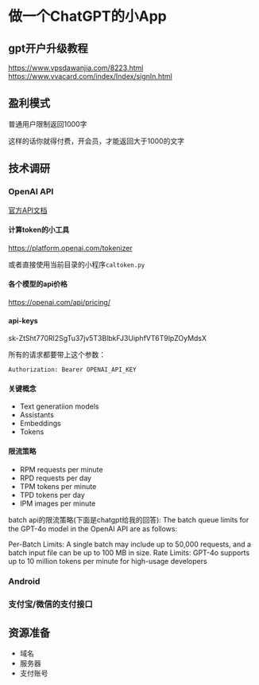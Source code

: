 # 做一个ChatGPT的小App

## gpt开户升级教程
https://www.vpsdawanjia.com/8223.html
https://www.vvacard.com/index/Index/signIn.html

## 盈利模式

普通用户限制返回1000字

这样的话你就得付费，开会员，才能返回大于1000的文字

## 技术调研

### OpenAI API

[官方API文档](https://platform.openai.com/docs/api-reference/introduction)

#### 计算token的小工具
https://platform.openai.com/tokenizer

或者直接使用当前目录的小程序`caltoken.py`

#### 各个模型的api价格

https://openai.com/api/pricing/

#### api-keys
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

所有的请求都要带上这个参数：
```
Authorization: Bearer OPENAI_API_KEY
```

#### 关键概念

- Text generatiion models
- Assistants
- Embeddings
- Tokens

#### 限流策略

- RPM requests per minute
- RPD requests per day
- TPM tokens per minute
- TPD tokens per day
- IPM images per minute

batch api的限流策略(下面是chatgpt给我的回答):
The batch queue limits for the GPT-4o model in the OpenAI API are as follows:

Per-Batch Limits: A single batch may include up to 50,000 requests, and a batch input file can be up to 100 MB in size.
Rate Limits: GPT-4o supports up to 10 million tokens per minute for high-usage developers​




### Android

### 支付宝/微信的支付接口


## 资源准备

- 域名
- 服务器
- 支付账号